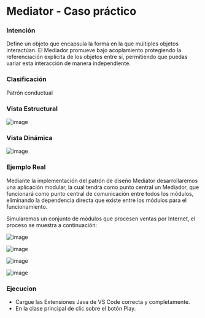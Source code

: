 # Mediator - Caso práctico

### Intención

Define un objeto que encapsula la forma en la que múltiples objetos interactúan. El Mediador promueve bajo acoplamiento protegiendo la referenciación explícita de los objetos entre sí, permitiendo que puedas variar esta interacción de manera independiente.

### Clasificación

Patrón conductual

### Vista Estructural

![image](https://user-images.githubusercontent.com/55771796/174451683-4ba06ce9-3f4b-4e3c-a975-ff37c060dd39.png)

### Vista Dinámica

![image](https://user-images.githubusercontent.com/55771796/174451694-05570de4-2497-40ec-b650-b95a586e64b7.png)

### Ejemplo Real

Mediante la implementación del patrón de diseño Mediator desarrollaremos una aplicación modular, la cual tendrá como punto central un Mediador, que funcionará como punto central de comunicación entre todos los módulos, eliminando la dependencia directa que existe entre los módulos para el funcionamiento.

Simularemos un conjunto de módulos que procesen ventas por Internet, el proceso se muestra a continuación:

![image](https://user-images.githubusercontent.com/55771796/174451793-882b5511-ce53-461d-b090-5e05463fc19b.png)


![image](https://user-images.githubusercontent.com/55771796/174451748-f1f62d8d-86cf-45ee-883f-d386e09bd1c0.png)

![image](https://user-images.githubusercontent.com/55771796/174451773-e475bf06-09ac-49f2-94de-67f9a47af4ed.png)

![image](https://user-images.githubusercontent.com/55771796/174451853-3a3f36ca-8fe7-4033-824f-491fbf28d62c.png)







### Ejecucion

* Cargue las Extensiones Java de VS Code correcta y completamente.
* En la clase principal de clic sobre el botón Play.
